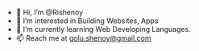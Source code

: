 - 👋 Hi, I’m @Rishenoy
- 👀 I’m interested in Building Websites, Apps
- 🌱 I’m currently learning Web Developing Languages.
- 📫 Reach me at golu.shenoy@gmail.com 

<!---
Rishenoy/Rishenoy is a ✨ special ✨ repository because its `README.md` (this file) appears on your GitHub profile.
You can click the Preview link to take a look at your changes.
--->
